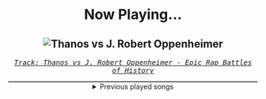 <div align="center"> 
<h1>Now Playing...</h1>

![Thanos vs J. Robert Oppenheimer](https://i.scdn.co/image/ab67616d00001e02b5d7a5edb6f548cf84a56358)
--
_<samp><a href="https://open.spotify.com/track/6qGs58WcucFNfAsXpBrGJ4">Track: Thanos vs J. Robert Oppenheimer - Epic Rap Battles of History</a></samp>_

<div style="border: 1px #4B5054 solid"></div>
<details>
  <summary>
    Previous played songs
  </summary>
  <table>
    <thead>
      <tr>
        <th>
          Artist
        </th>
        <th>
          Song
        </th>
        <th>
          Link
        </th>
      </tr>
    </thead>
    <tbody>
      <tr><td>Epic Rap Battles of History</td><td>Thanos vs J. Robert Oppenheimer</td><td><a href="https://open.spotify.com/track/6qGs58WcucFNfAsXpBrGJ4">https://open.spotify.com/track/6qGs58WcucFNfAsXpBrGJ4</a></td></tr><tr><td>Epic Rap Battles of History</td><td>Thanos vs J. Robert Oppenheimer</td><td><a href="https://open.spotify.com/track/6qGs58WcucFNfAsXpBrGJ4">https://open.spotify.com/track/6qGs58WcucFNfAsXpBrGJ4</a></td></tr><tr><td>Epic Rap Battles of History</td><td>Thanos vs J. Robert Oppenheimer</td><td><a href="https://open.spotify.com/track/6qGs58WcucFNfAsXpBrGJ4">https://open.spotify.com/track/6qGs58WcucFNfAsXpBrGJ4</a></td></tr><tr><td>Epic Rap Battles of History</td><td>Thanos vs J. Robert Oppenheimer</td><td><a href="https://open.spotify.com/track/6qGs58WcucFNfAsXpBrGJ4">https://open.spotify.com/track/6qGs58WcucFNfAsXpBrGJ4</a></td></tr><tr><td>Epic Rap Battles of History</td><td>Thanos vs J. Robert Oppenheimer</td><td><a href="https://open.spotify.com/track/6qGs58WcucFNfAsXpBrGJ4">https://open.spotify.com/track/6qGs58WcucFNfAsXpBrGJ4</a></td></tr><tr><td>Whitechapel</td><td>Orphan</td><td><a href="https://open.spotify.com/track/4VFWGfHpSajPySz5134fnF">https://open.spotify.com/track/4VFWGfHpSajPySz5134fnF</a></td></tr><tr><td>Whitechapel</td><td>Anticure</td><td><a href="https://open.spotify.com/track/4N8jp4BFUXzhnIgh4xyBgX">https://open.spotify.com/track/4N8jp4BFUXzhnIgh4xyBgX</a></td></tr><tr><td>Whitechapel</td><td>History is Silent</td><td><a href="https://open.spotify.com/track/5DRnSJsOaLPjaz6EJ6XuaQ">https://open.spotify.com/track/5DRnSJsOaLPjaz6EJ6XuaQ</a></td></tr><tr><td>Whitechapel</td><td>Without You</td><td><a href="https://open.spotify.com/track/425bUQUR1c5SiNEFFlTyWv">https://open.spotify.com/track/425bUQUR1c5SiNEFFlTyWv</a></td></tr><tr><td>Whitechapel</td><td>To the Wolves</td><td><a href="https://open.spotify.com/track/3AnoE9uD2gG4TkGHNd6JAO">https://open.spotify.com/track/3AnoE9uD2gG4TkGHNd6JAO</a></td></tr><tr><td>Whitechapel</td><td>I Will Find You</td><td><a href="https://open.spotify.com/track/7nzv39tZyPfAouRp4qwEK5">https://open.spotify.com/track/7nzv39tZyPfAouRp4qwEK5</a></td></tr><tr><td>Paleface Swiss</td><td>Best Before: Death</td><td><a href="https://open.spotify.com/track/2uTahQV0g3RtBUysdYdXLZ">https://open.spotify.com/track/2uTahQV0g3RtBUysdYdXLZ</a></td></tr><tr><td>Paleface Swiss</td><td>Best Before: Death</td><td><a href="https://open.spotify.com/track/2uTahQV0g3RtBUysdYdXLZ">https://open.spotify.com/track/2uTahQV0g3RtBUysdYdXLZ</a></td></tr><tr><td>Paleface Swiss</td><td>Best Before: Death</td><td><a href="https://open.spotify.com/track/2uTahQV0g3RtBUysdYdXLZ">https://open.spotify.com/track/2uTahQV0g3RtBUysdYdXLZ</a></td></tr><tr><td>Paleface Swiss</td><td>Best Before: Death</td><td><a href="https://open.spotify.com/track/2uTahQV0g3RtBUysdYdXLZ">https://open.spotify.com/track/2uTahQV0g3RtBUysdYdXLZ</a></td></tr><tr><td>Paleface Swiss</td><td>Best Before: Death</td><td><a href="https://open.spotify.com/track/2uTahQV0g3RtBUysdYdXLZ">https://open.spotify.com/track/2uTahQV0g3RtBUysdYdXLZ</a></td></tr><tr><td>Danheim</td><td>Hrungnir - Cyantist Remix</td><td><a href="https://open.spotify.com/track/3V2rLst4UzAvWEOMKeeYZP">https://open.spotify.com/track/3V2rLst4UzAvWEOMKeeYZP</a></td></tr><tr><td>Godsmack</td><td>Let's Go</td><td><a href="https://open.spotify.com/track/1PBi7NkZfQxsgC9YojIzuK">https://open.spotify.com/track/1PBi7NkZfQxsgC9YojIzuK</a></td></tr><tr><td>ZOMBIEZ</td><td>KATHARZIZ</td><td><a href="https://open.spotify.com/track/3VPtDzRxhp8rUqXw0NAmZX">https://open.spotify.com/track/3VPtDzRxhp8rUqXw0NAmZX</a></td></tr><tr><td>Fame on Fire</td><td>Golden Hour</td><td><a href="https://open.spotify.com/track/4jCUKWDm3zD4b1kmOTcc93">https://open.spotify.com/track/4jCUKWDm3zD4b1kmOTcc93</a></td></tr>
    </tbody>
  </table>
</details>

</div>
